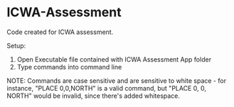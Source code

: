 # ICWA-Assessment
Code created for ICWA assessment.

Setup:
1. Open Executable file contained with ICWA Assessment App folder
2. Type commands into command line

NOTE: Commands are case sensitive and are sensitive to white space - for instance, "PLACE 0,0,NORTH" is a valid command, but "PLACE 0, 0, NORTH" would be invalid, since there's added whitespace. 
